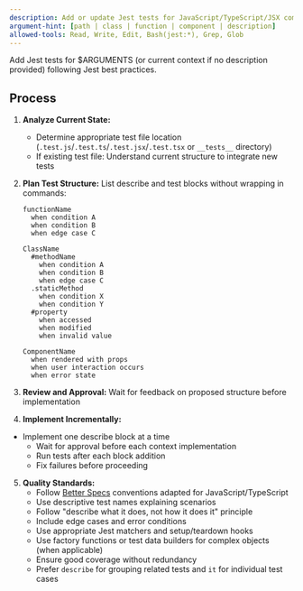 ```yaml
---
description: Add or update Jest tests for JavaScript/TypeScript/JSX components with incremental approval workflow
argument-hint: [path | class | function | component | description]
allowed-tools: Read, Write, Edit, Bash(jest:*), Grep, Glob
---
```


Add Jest tests for $ARGUMENTS (or current context if no description provided) following Jest best practices.

## Process

1. **Analyze Current State:**
   - Determine appropriate test file location (`.test.js`/`.test.ts`/`.test.jsx`/`.test.tsx` or `__tests__` directory)
   - If existing test file: Understand current structure to integrate new tests

2. **Plan Test Structure:** List describe and test blocks without wrapping in commands:

   ```
   functionName
     when condition A
     when condition B
     when edge case C
   ```

   ```
   ClassName
     #methodName
       when condition A
       when condition B
       when edge case C
     .staticMethod
       when condition X
       when condition Y
     #property
       when accessed
       when modified
       when invalid value
   ```

   ```
   ComponentName
     when rendered with props
     when user interaction occurs
     when error state
   ```

3. **Review and Approval:** Wait for feedback on proposed structure before implementation

4. **Implement Incrementally:**

- Implement one describe block at a time
  - Wait for approval before each context implementation
  - Run tests after each block addition
  - Fix failures before proceeding

5. **Quality Standards:**
   - Follow [Better Specs](https://www.betterspecs.org/) conventions adapted for JavaScript/TypeScript
   - Use descriptive test names explaining scenarios
   - Follow "describe what it does, not how it does it" principle
   - Include edge cases and error conditions
   - Use appropriate Jest matchers and setup/teardown hooks
   - Use factory functions or test data builders for complex objects (when applicable)
   - Ensure good coverage without redundancy
   - Prefer `describe` for grouping related tests and `it` for individual test cases

